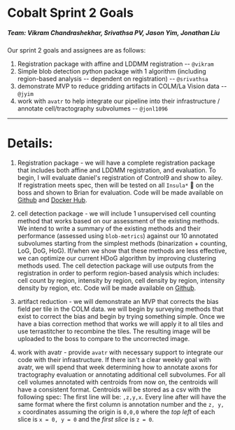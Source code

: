 # Cobalt Sprint 2 Goals

##### Team: Vikram Chandrashekhar, Srivathsa PV, Jason Yim, Jonathan Liu

Our sprint 2 goals and assignees are as follows:

1. Registration package with affine and LDDMM registration -- `@vikram`
2. Simple blob detection python package with 1 algorithm (including region-based analysis -- dependent on registration) -- `@srivathsa`
3. demonstrate MVP to reduce gridding artifacts in COLM/La Vision data -- `@jyim`
4. work with `avatr` to help integrate our pipeline into their infrastructure / annotate cell/tractography subvolumes -- `@jonl1096`


___
# Details:

1. Registration package - we will have a complete registration package that includes both affine and LDDMM registration, and evaluation. To begin, I will evaluate daniel's registration of Control9 and show to ailey. If registration meets spec, then will be tested on all `Insula*` 🧠 on the boss and shown to Brian for evaluation. Code will be made available on [Github](https://github.com/neurodata/ndreg) and [Docker Hub](https://hub.docker.com/r/neurodata/ndreg/).

2. cell detection package - we will include 1 unsupervised cell counting method that works based on our assessment of the existing methods. We intend to write a summary of the existing methods and their performance (assessed using `blob-metrics`) against our 10 annotated subvolumes starting from the simplest methods (binarization + counting, LoG, DoG, HoG). If/when we show that these methods are less effective, we can optimize our current HDoG algorithm by improving clustering methods used. The cell detection package will use outputs from the registration in order to perform region-based analysis which includes: cell count by region, intensity by region, cell density by region, intensity density by region, etc. Code will be made available on [Github](https://github.com/NeuroDataDesign/bloby).

3. artifact reduction - we will demonstrate an MVP that corrects the bias field per tile in the COLM data. we will begin by surveying methods that exist to correct the bias and begin by trying something simple. Once we have a bias correction method that works we will apply it to all tiles and use terrastitcher to recombine the tiles. The resulting image will be uploaded to the boss to compare to the uncorrected image.

4. work with avatr - provide `avatr` with necessary support to integrate our code with their infrastructure. If there isn't a clear weekly goal with avatr, we will spend that week determining how to annotate axons for tractography evaluation or annotating additional cell subvolumes. For all cell volumes annotated with centroids from now on, the centroids will have a consistent format. Centroids will be stored as a csv with the following spec: The first line will be: ```,z,y,x```. Every line after will have the same format where the first column is annotation number and the `z, y, x` coordinates assuming the origin is `0,0,0` where the *top left* of each slice is `x = 0, y = 0` and the *first slice* is `z = 0`.

